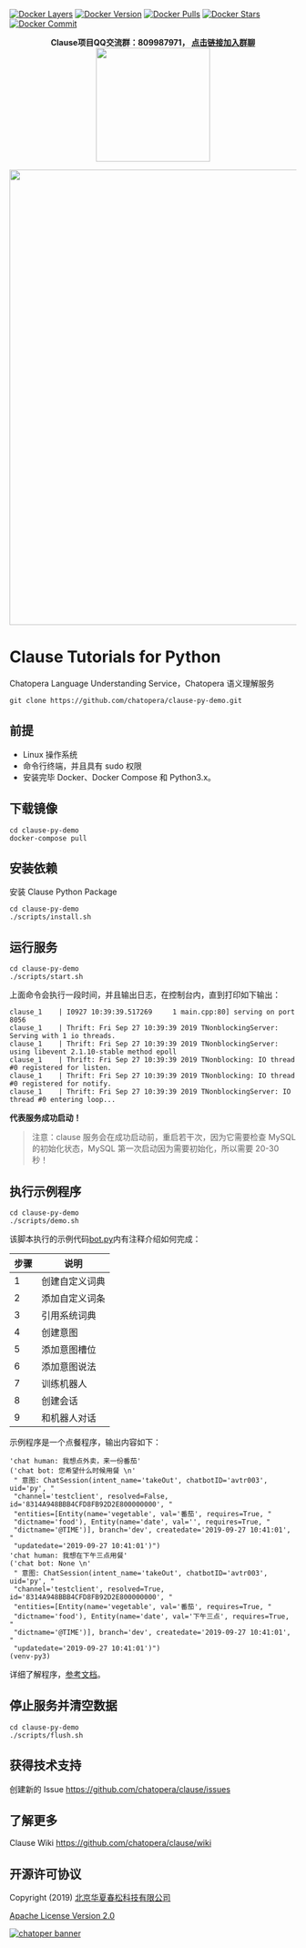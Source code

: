 [![Docker Layers](https://images.microbadger.com/badges/image/chatopera/clause:develop.svg)](https://microbadger.com/images/chatopera/clause:develop "Image layers") [![Docker Version](https://images.microbadger.com/badges/version/chatopera/clause:develop.svg)](https://microbadger.com/images/chatopera/clause:develop "Image version") [![Docker Pulls](https://img.shields.io/docker/pulls/chatopera/clause.svg)](https://hub.docker.com/r/chatopera/clause/) [![Docker Stars](https://img.shields.io/docker/stars/chatopera/clause.svg)](https://hub.docker.com/r/chatopera/clause/) [![Docker Commit](https://images.microbadger.com/badges/commit/chatopera/clause:develop.svg)](https://microbadger.com/images/chatopera/clause:develop "Image CommitID")

<p align="center">
  <b>Clause项目QQ交流群：809987971， <a href="https://jq.qq.com/?_wv=1027&k=5JpEvBZ" target="_blank">点击链接加入群聊</a></b><br>
  <img src="https://user-images.githubusercontent.com/3538629/64315364-6a095380-cfe4-11e9-8bf6-f15ce6e26e0a.png" width="200">
</p>

<p align="center">
  <a href="https://github.com/chatopera/clause" target="_blank">
      <img src="https://user-images.githubusercontent.com/3538629/64316956-e4d46d80-cfe8-11e9-8342-ec8a250074bf.png" width="800">
  </a>
</p>

# Clause Tutorials for Python

Chatopera Language Understanding Service，Chatopera 语义理解服务

```
git clone https://github.com/chatopera/clause-py-demo.git
```

## 前提

- Linux 操作系统
- 命令行终端，并且具有 sudo 权限
- 安装完毕 Docker、Docker Compose 和 Python3.x。

## 下载镜像

```
cd clause-py-demo
docker-compose pull
```

## 安装依赖

安装 Clause Python Package

```
cd clause-py-demo
./scripts/install.sh
```

## 运行服务

```
cd clause-py-demo
./scripts/start.sh
```

上面命令会执行一段时间，并且输出日志，在控制台内，直到打印如下输出：

```
clause_1    | I0927 10:39:39.517269     1 main.cpp:80] serving on port 8056
clause_1    | Thrift: Fri Sep 27 10:39:39 2019 TNonblockingServer: Serving with 1 io threads.
clause_1    | Thrift: Fri Sep 27 10:39:39 2019 TNonblockingServer: using libevent 2.1.10-stable method epoll
clause_1    | Thrift: Fri Sep 27 10:39:39 2019 TNonblocking: IO thread #0 registered for listen.
clause_1    | Thrift: Fri Sep 27 10:39:39 2019 TNonblocking: IO thread #0 registered for notify.
clause_1    | Thrift: Fri Sep 27 10:39:39 2019 TNonblockingServer: IO thread #0 entering loop...
```

**代表服务成功启动！**

> 注意：clause 服务会在成功启动前，重启若干次，因为它需要检查 MySQL 的初始化状态，MySQL 第一次启动因为需要初始化，所以需要 20-30 秒！

## 执行示例程序

```
cd clause-py-demo
./scripts/demo.sh
```

该脚本执行的示例代码[bot.py](https://github.com/chatopera/clause-py-demo/blob/master/src/demo/bot.py)内有注释介绍如何完成：

| 步骤 | 说明           |
| ---- | -------------- |
| 1    | 创建自定义词典 |
| 2    | 添加自定义词条 |
| 3    | 引用系统词典   |
| 4    | 创建意图       |
| 5    | 添加意图槽位   |
| 6    | 添加意图说法   |
| 7    | 训练机器人     |
| 8    | 创建会话       |
| 9    | 和机器人对话   |

示例程序是一个点餐程序，输出内容如下：

```
'chat human: 我想点外卖，来一份番茄'
('chat bot: 您希望什么时候用餐 \n'
 " 意图: ChatSession(intent_name='takeOut', chatbotID='avtr003', uid='py', "
 "channel='testclient', resolved=False, id='8314A948BBB4CFD8FB92D2E800000000', "
 "entities=[Entity(name='vegetable', val='番茄', requires=True, "
 "dictname='food'), Entity(name='date', val='', requires=True, "
 "dictname='@TIME')], branch='dev', createdate='2019-09-27 10:41:01', "
 "updatedate='2019-09-27 10:41:01')")
'chat human: 我想在下午三点用餐'
('chat bot: None \n'
 " 意图: ChatSession(intent_name='takeOut', chatbotID='avtr003', uid='py', "
 "channel='testclient', resolved=True, id='8314A948BBB4CFD8FB92D2E800000000', "
 "entities=[Entity(name='vegetable', val='番茄', requires=True, "
 "dictname='food'), Entity(name='date', val='下午三点', requires=True, "
 "dictname='@TIME')], branch='dev', createdate='2019-09-27 10:41:01', "
 "updatedate='2019-09-27 10:41:01')")
(venv-py3)
```

详细了解程序，[参考文档](https://github.com/chatopera/clause/wiki/%E7%A4%BA%E4%BE%8B%E7%A8%8B%E5%BA%8F)。

## 停止服务并清空数据

```
cd clause-py-demo
./scripts/flush.sh
```

## 获得技术支持

创建新的 Issue
https://github.com/chatopera/clause/issues

## 了解更多

Clause Wiki
https://github.com/chatopera/clause/wiki

## 开源许可协议

Copyright (2019) <a href="https://www.chatopera.com/" target="_blank">北京华夏春松科技有限公司</a>

[Apache License Version 2.0](https://github.com/chatopera/clause-py-demo/blob/master/LICENSE)

[![chatoper banner][co-banner-image]][co-url]

[co-banner-image]: https://user-images.githubusercontent.com/3538629/42383104-da925942-8168-11e8-8195-868d5fcec170.png
[co-url]: https://www.chatopera.com

